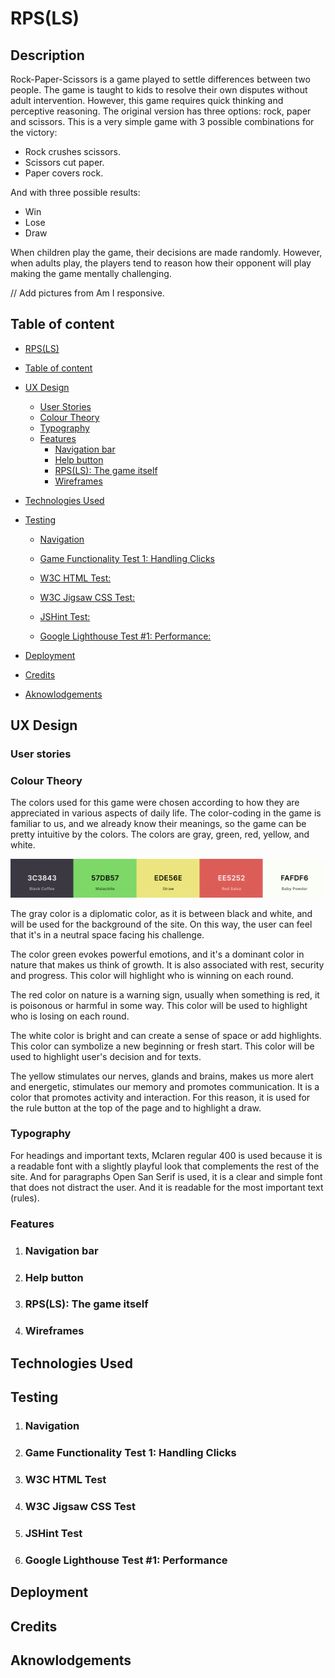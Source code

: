 # RPS(LS)

## Description

Rock-Paper-Scissors is a game played to settle differences between two people. The game is taught to kids to resolve their own disputes without adult intervention. However, this game requires quick thinking and perceptive reasoning.
The original version has three options: rock, paper and scissors. This is a very simple game with 3 possible combinations for the victory:

- Rock crushes scissors.
- Scissors cut paper.
- Paper covers rock.

And with three possible results:

- Win
- Lose
- Draw

When children play the game, their decisions are made randomly. However, when adults play, the players tend to reason how their opponent will play making the game mentally challenging.

// Add pictures from Am I responsive.

## Table of content

- [RPS(LS)](#description)

- [Table of content](#table-of-content)

- [UX Design](#ux-design)
  - [User Stories](#user-stories)
  - [Colour Theory](#colour-theory)
  - [Typography](#typography)
  - [Features](#features)
    - [Navigation bar](#navigation-bar)
    - [Help button](#help-button)
    - [RPS(LS): The game itself](#rpsls-the-game-itself)
    - [Wireframes](#wireframes)

- [Technologies Used](#technologies-used)
- [Testing](#testing)
  - [Navigation](#navigation)

  - [Game Functionality Test 1: Handling Clicks](#game-functionality-test-1-handling-clicks)
  - [W3C HTML Test:](w3c-html-test)
  - [W3C Jigsaw CSS Test:](#w3c-jigsaw-css-test)
  - [JSHint Test:](#jshint-test)
  - [Google Lighthouse Test #1: Performance:](google-lighthouse-test-1-performance)

- [Deployment](#deployment)
- [Credits](#credits)
- [Aknowlodgements](#aknowlodgements)

## UX Design

### User stories

### Colour Theory

The colors used for this game were chosen according to how they are appreciated in various aspects of daily life. The color-coding in the game is familiar to us, and we already know their meanings, so the game can be pretty intuitive by the colors. The colors are gray, green, red, yellow, and white.

![Color Palette for the game](assets/images/color-palette.png)

The gray color is a diplomatic color, as it is between black and white, and will be used for the background of the site. On this way, the user can feel that it's in a neutral space facing his challenge.

The color green evokes powerful emotions, and it's a dominant color in nature that makes us think of growth. It is also associated with rest, security and progress. This color will highlight who is winning on each round.

The red color on nature is a warning sign, usually when something is red, it is poisonous or harmful in some way. This color will be used to highlight who is losing on each round.

The white color is bright and can create a sense of space or add highlights. This color can symbolize a new beginning or fresh start. This color will be used to highlight user's decision and for texts.

The yellow stimulates our nerves, glands and brains, makes us more alert and energetic, stimulates our memory and promotes communication. It is a color that promotes activity and interaction. For this reason, it is used for the rule button at the top of the page and to highlight a draw.

### Typography

For headings and important texts, Mclaren regular 400 is used because it is a readable font with a slightly playful look that complements the rest of the site.
And for paragraphs Open San Serif is used, it is a clear and simple font that does not distract the user. And it is readable for the most important text (rules).

### Features

1. ### Navigation bar

2. ### Help button

3. ### RPS(LS): The game itself

4. ### Wireframes

## Technologies Used

## Testing

1. ### Navigation

2. ### Game Functionality Test 1: Handling Clicks

3. ### W3C HTML Test

4. ### W3C Jigsaw CSS Test

5. ### JSHint Test

6. ### Google Lighthouse Test #1: Performance

## Deployment

## Credits

## Aknowlodgements
